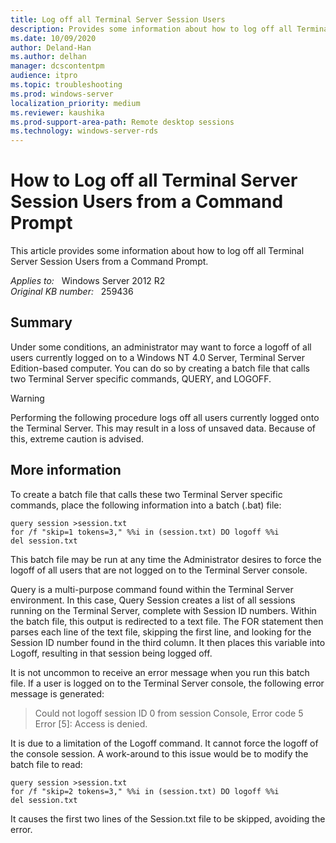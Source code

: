 ```yaml
---
title: Log off all Terminal Server Session Users
description: Provides some information about how to log off all Terminal Server Session Users from a Command Prompt. 
ms.date: 10/09/2020
author: Deland-Han
ms.author: delhan 
manager: dcscontentpm
audience: itpro
ms.topic: troubleshooting
ms.prod: windows-server
localization_priority: medium
ms.reviewer: kaushika
ms.prod-support-area-path: Remote desktop sessions
ms.technology: windows-server-rds
---
```

# How to Log off all Terminal Server Session Users from a Command Prompt

This article provides some information about how to log off all Terminal Server Session Users from a Command Prompt.

_Applies to:_ &nbsp; Windows Server 2012 R2  
_Original KB number:_ &nbsp; 259436

## Summary

Under some conditions, an administrator may want to force a logoff of all users currently logged on to a Windows NT 4.0 Server, Terminal Server Edition-based computer. You can do so by creating a batch file that calls two Terminal Server specific commands, QUERY, and LOGOFF.

> [!WARNING]
> Performing the following procedure logs off all users currently logged onto the Terminal Server. This may result in a loss of unsaved data. Because of this, extreme caution is advised.

## More information

To create a batch file that calls these two Terminal Server specific commands, place the following information into a batch (.bat) file:  

```console
query session >session.txt  
for /f "skip=1 tokens=3," %%i in (session.txt) DO logoff %%i  
del session.txt  
```

This batch file may be run at any time the Administrator desires to force the logoff of all users that are not logged on to the Terminal Server console.

Query is a multi-purpose command found within the Terminal Server environment. In this case, Query Session creates a list of all sessions running on the Terminal Server, complete with Session ID numbers. Within the batch file, this output is redirected to a text file. The FOR statement then parses each line of the text file, skipping the first line, and looking for the Session ID number found in the third column. It then places this variable into Logoff, resulting in that session being logged off.

It is not uncommon to receive an error message when you run this batch file. If a user is logged on to the Terminal Server console, the following error message is generated:

>Could not logoff session ID 0 from session Console, Error code 5  
Error [5]: Access is denied.  

It is due to a limitation of the Logoff command. It cannot force the logoff of the console session. A work-around to this issue would be to modify the batch file to read:  

```console
query session >session.txt  
for /f "skip=2 tokens=3," %%i in (session.txt) DO logoff %%i  
del session.txt  
```

It causes the first two lines of the Session.txt file to be skipped, avoiding the error.
